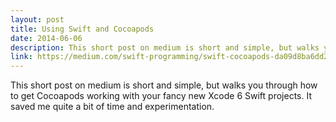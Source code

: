 ```yaml
---
layout: post
title: Using Swift and Cocoapods
date: 2014-06-06
description: This short post on medium is short and simple, but walks you through how to get Cocoapods working with your fancy new Xcode 6 Swift projects.
link: https://medium.com/swift-programming/swift-cocoapods-da09d8ba6dd2 
---
```

This short post on medium is short and simple, but walks you through how to get Cocoapods working with your fancy new Xcode 6 Swift projects. It saved me quite a bit of time and experimentation.